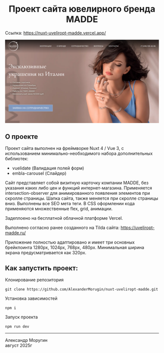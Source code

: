 <h1 align="center">Проект сайта ювелирного бренда MADDE</h1>

Ссылка: https://nuxt-uveliropt-madde.vercel.app/

![XWEAR Demo](/madde-demo.png)

## О проекте

Проект сайта выполнен на фреймворке Nuxt 4 / Vue 3, с использованием минимально-необходимого набора дополнительных библиотек:

- vuelidate (Валидация полей форм)
- embla-carousel (Слайдер)

Сайт представляет собой визитную карточку компании MADDE, без указания каких либо цен и функций интернет-магазина. Применяется intersection-observer для анимированного появления элементов при скролле страницы. Шапка сайта, также меняется при скролле страницы вниз. Выполнены все SEO мета теги. В CSS оформлении кода применяются множественные flex, grid, анимации.

Задеплоено на бесплатной облачной платформе Vercel.

Выполнено согласно ранее созданного на Tilda сайта: https://uveliropt-madde.ru/

Приложение полностью адаптировано и имеет три основных брейкпоинта 1280px, 1024px, 768px, 480px. Минимальная ширина экрана предусматривается как 320px.

## Как запустить проект:

Клонирование репозитория

```
git clone https://github.com/AlexanderMorugin/nuxt-uveliropt-madde.git
```

Установка зависимостей

```
npm i
```

Запуск проекта

```
npm run dev
```

---

Александр Моругин\
август 2025г

